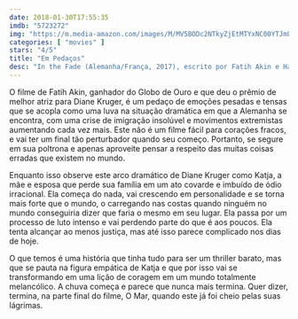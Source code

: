 ```yaml
---
date: 2018-01-30T17:55:35
imdb: "5723272"
img: "https://m.media-amazon.com/images/M/MV5BODc2NTkyZjEtMTYxNC00YTJmLTgzZjMtNTVmOTZmNDBhMjQ5XkEyXkFqcGdeQXVyODAzODU1NDQ@._V1_SY150_CR0,0,101,150_.jpg"
categories: [ "movies" ]
stars: "4/5"
title: "Em Pedaços"
desc: "In the Fade (Alemanha/França, 2017), escrito por Fatih Akin e Hark Bohm, dirigido por Fatih Akin, com Diane Kruger, Denis Moschitto, Numan Acar."
---
```

O filme de Fatih Akin, ganhador do Globo de Ouro e que deu o prêmio de melhor atriz para Diane Kruger, é um pedaço de emoções pesadas e tensas que se acopla como uma luva na situação dramática em que a Alemanha se encontra, com uma crise de imigração insolúvel e movimentos extremistas aumentando cada vez mais. Este não é um filme fácil para corações fracos, e vai ter um final tão perturbador quando seu começo. Portanto, se segure em sua poltrona e apenas aproveite pensar a respeito das muitas coisas erradas que existem no mundo.

Enquanto isso observe este arco dramático de Diane Kruger como Katja, a mãe e esposa que perde sua família em um ato covarde e imbuído de ódio irracional. Ela começa do nada, vai crescendo em personalidade e se torna mais forte que o mundo, o carregando nas costas quando ninguém no mundo conseguiria dizer que faria o mesmo em seu lugar. Ela passa por um processo de luto intenso e vai perdendo parte do que é aos poucos. Ela tenta alcançar ao menos justiça, mas até isso parece complicado nos dias de hoje.

O que temos é uma história que tinha tudo para ser um thriller barato, mas que se pauta na figura empática de Katja e que por isso vai se transformando em uma lição de coragem em um mundo totalmente melancólico. A chuva começa e parece que nunca mais termina. Quer dizer, termina, na parte final do filme, O Mar, quando este já foi cheio pelas suas lágrimas.
